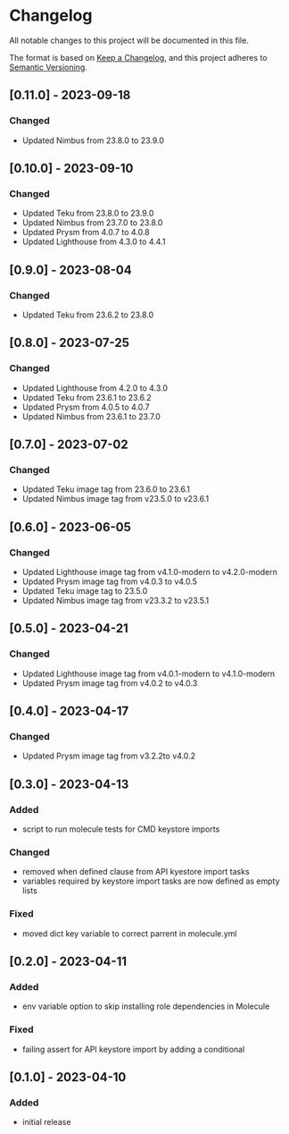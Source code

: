 # Changelog

All notable changes to this project will be documented in this file.

The format is based on [Keep a Changelog](https://keepachangelog.com/en/1.0.0/),
and this project adheres to [Semantic Versioning](https://semver.org/spec/v2.0.0.html).

## [0.11.0] - 2023-09-18

### Changed

- Updated Nimbus from 23.8.0 to 23.9.0

## [0.10.0] - 2023-09-10

### Changed

- Updated Teku from 23.8.0 to 23.9.0
- Updated Nimbus from 23.7.0 to 23.8.0
- Updated Prysm from 4.0.7 to 4.0.8
- Updated Lighthouse from 4.3.0 to 4.4.1

## [0.9.0] - 2023-08-04

### Changed

- Updated Teku from 23.6.2 to 23.8.0

## [0.8.0] - 2023-07-25

### Changed

- Updated Lighthouse from 4.2.0 to 4.3.0
- Updated Teku from 23.6.1 to 23.6.2
- Updated Prysm from 4.0.5 to 4.0.7
- Updated Nimbus from 23.6.1 to 23.7.0

## [0.7.0] - 2023-07-02

### Changed

- Updated Teku image tag from 23.6.0 to 23.6.1
- Updated Nimbus image tag from v23.5.0 to v23.6.1

## [0.6.0] - 2023-06-05

### Changed

- Updated Lighthouse image tag from v4.1.0-modern to v4.2.0-modern
- Updated Prysm image tag from v4.0.3 to v4.0.5
- Updated Teku image tag to 23.5.0
- Updated Nimbus image tag from v23.3.2 to v23.5.1

## [0.5.0] - 2023-04-21

### Changed

- Updated Lighthouse image tag from v4.0.1-modern to v4.1.0-modern
- Updated Prysm image tag from v4.0.2 to v4.0.3

## [0.4.0] - 2023-04-17

### Changed

- Updated Prysm image tag from v3.2.2to v4.0.2


## [0.3.0] - 2023-04-13

### Added

- script to run molecule tests for CMD keystore imports

### Changed

- removed when defined clause from API kyestore import tasks
- variables required by keystore import tasks are now defined as empty lists

### Fixed

- moved dict key variable to correct parrent in molecule.yml


## [0.2.0] - 2023-04-11

### Added

- env variable option to skip installing role dependencies in Molecule

### Fixed

- failing assert for API keystore import by adding a conditional


## [0.1.0] - 2023-04-10

### Added

- initial release
